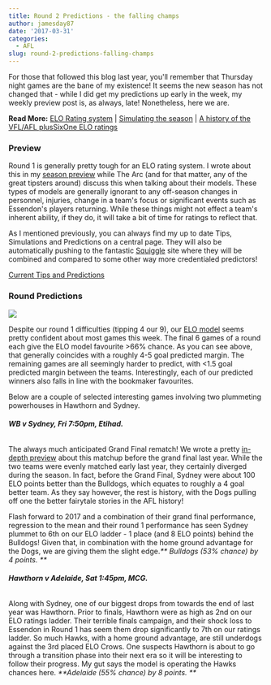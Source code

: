```yaml
---
title: Round 2 Predictions - the falling champs
author: jamesday87
date: '2017-03-31'
categories:
  - AFL
slug: round-2-predictions-falling-champs
---
```


For those that followed this blog last year, you'll remember that Thursday night games are the bane of my existence! It seems the new season has not changed that - while I did get my predictions up early in the week, my weekly preview post is, as always, late! Nonetheless, here we are.

<!-- more -->

**Read More:** [ELO Rating system](http://plussixoneblog.com/elo-rating-system/) | [Simulating the season](http://plussixoneblog.com/2016/05/12/simulating-the-season/) | [A history of the VFL/AFL plusSixOne ELO ratings](http://plussixoneblog.com/elo-history/)

### Preview

Round 1 is generally pretty tough for an ELO rating system. I wrote about this in my [season preview](http://plussixoneblog.com/2017/02/15/simulating-2017-afl-mens-season-pre-season-edition/) while The Arc (and for that matter, any of the great tipsters around) discuss this when talking about their models. These types of models are generally ignorant to any off-season changes in personnel, injuries, change in a team's focus or significant events such as Essendon's players returning. While these things might not effect a team's inherent ability, if they do, it will take a bit of time for ratings to reflect that.

As I mentioned previously, you can always find my up to date Tips, Simulations and Predictions on a central page. They will also be automatically pushing to the fantastic [Squiggle](http://squiggle.com.au) site where they will be combined and compared to some other way more credentialed predictors!

[Current Tips and Predictions](http://plussixoneblog.com/current-afl-mens-ratings-predictions/)

<!-- more -->

### Round Predictions

![](http://plussixoneblog.com/wp-content/uploads/2017/03/afl_m_pred-5-1024x181.png)

Despite our round 1 difficulties (tipping 4 our 9), our [ELO model](http://plussixoneblog.com/2016/05/23/my-elo-rating-system-explained/) seems pretty confident about most games this week. The final 6 games of a round each give the ELO model favourite >66% chance. As you can see above, that generally coincides with a roughly 4-5 goal predicted margin. The remaining games are all seemingly harder to predict, with <1.5 goal predicted margin between the teams. Interestingly, each of our predicted winners also falls in line with the bookmaker favourites.

Below are a couple of selected interesting games involving two plummeting powerhouses in Hawthorn and Sydney.

###### **WB v Sydney, Fri 7:50pm, Etihad.**

The always much anticipated Grand Final rematch! We wrote a pretty [in-depth preview](http://plussixoneblog.com/2016/09/29/grand-final-preview4/) about this matchup before the grand final last year. While the two teams were evenly matched early last year, they certainly diverged during the season. In fact, before the Grand Final, Sydney were about 100 ELO points better than the Bulldogs, which equates to roughly a 4 goal better team. As they say however, the rest is history, with the Dogs pulling off one the better fairytale stories in the AFL history!

Flash forward to 2017 and a combination of their grand final performance, regression to the mean and their round 1 performance has seen Sydney plummet to 6th on our ELO ladder - 1 place (and 8 ELO points) behind the Bulldogs! Given that, in combination with the home ground advantage for the Dogs, we are giving them the slight edge._** Bulldogs (53% chance) by 4 points. **_

###### **Hawthorn v Adelaide, Sat 1:45pm, MCG.**

Along with Sydney, one of our biggest drops from towards the end of last year was Hawthorn. Prior to finals, Hawthorn were as high as 2nd on our ELO ratings ladder. Their terrible finals campaign, and their shock loss to Essendon in Round 1 has seem them drop significantly to 7th on our ratings ladder. So much Hawks, with a home ground advantage, are still underdogs against the 3rd placed ELO Crows. One suspects Hawthorn is about to go through a transition phase into their next era so it will be interesting to follow their progress. My gut says the model is operating the Hawks chances here. _**Adelaide (55% chance) by 8 points. **_

